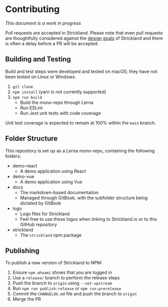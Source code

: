 # Contributing

_This document is a work in progress_

Pull requests are accepted in Strickland. Please note that even pull requests are thoughtfully considered against the [design goals](https://www.strickland.io/design-goals) of Strickland and there is often a delay before a PR will be accepted.

## Building and Testing

Build and test steps were developed and tested on macOS; they have not been tested on Linux or Windows.

1. `git clone`
2. `npm install` (yarn is not currently supported)
3. `npm run build`
    * Build the mono-repo through Lerna
    * Run ESLint
    * Run Jest unit tests with code coverage

Unit test coverage is expected to remain at 100% within the `main` branch.

## Folder Structure

This repository is set up as a Lerna mono-repo, containing the following folders:

* demo-react
    * A demo application using React
* demo-vue
    * A demo application using Vue
* docs
    * The markdown-based documentation
    * Managed through GitBook, with the subfolder structure being dictated by GitBook
* logo
    * Logo files for Strickland
    * Feel free to use these logos when linking to Strickland.io or to this GitHub repository
* strickland
    * The `strickland` npm package

## Publishing

To publish a new version of Strickland to NPM:

1. Ensure `npm whoami` shows that you are logged in
2. Use a `release/` branch to perform the release steps
3. Push the branch to `origin` using `--set-upstream`
4. Run `npm run publish:release` or `npm run:prerelease`
5. Commit the `CHANGELOG.md` file and push the branch to `origin`
6. Merge the PR
